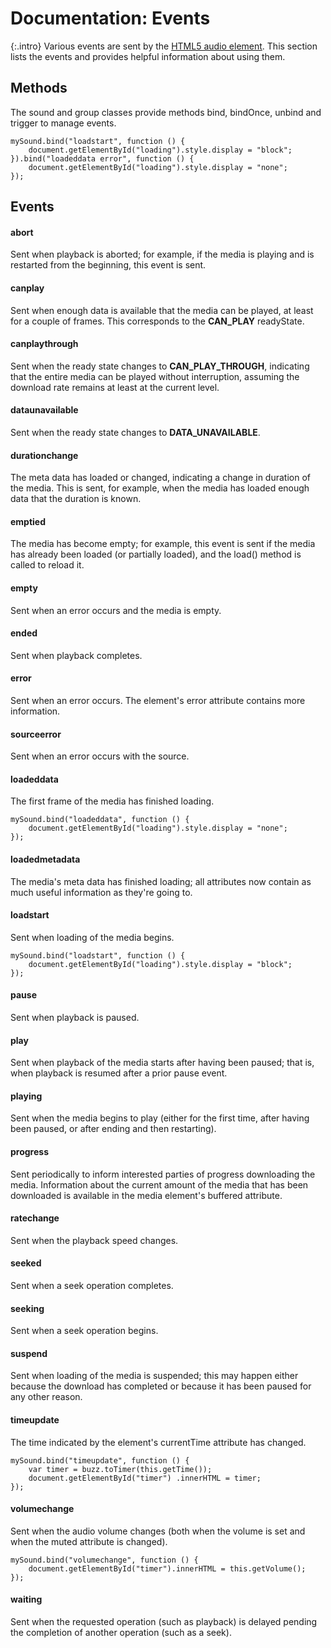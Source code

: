 # Documentation: Events

{:.intro} Various events are sent by the
[HTML5 audio element](https://developer.mozilla.org/en/docs/Web/HTML/Element/audio).
This section lists the events and provides helpful information about using them.

## Methods

The sound and group classes provide methods bind, bindOnce, unbind and trigger to manage events.

```
mySound.bind("loadstart", function () {
    document.getElementById("loading").style.display = "block";
}).bind("loadeddata error", function () {
    document.getElementById("loading").style.display = "none";
});
```

## Events

#### abort
Sent when playback is aborted; for example, if the media is playing and is
restarted from the beginning, this event is sent.

#### canplay
Sent when enough data is available that the media can be played, at least for a
couple of frames. This corresponds to the **CAN_PLAY** readyState.

#### canplaythrough
Sent when the ready state changes to **CAN_PLAY_THROUGH**, indicating that the
entire media can be played without interruption, assuming the download rate
remains at least at the current level.

#### dataunavailable
Sent when the ready state changes to **DATA_UNAVAILABLE**.

#### durationchange
The meta data has loaded or changed, indicating a change in duration of the media.
This is sent, for example, when the media has loaded enough data that the
duration is known.

#### emptied
The media has become empty; for example, this event is sent if the media has
already been loaded (or partially loaded), and the load() method is called
to reload it.

#### empty
Sent when an error occurs and the media is empty.

#### ended
Sent when playback completes.

#### error
Sent when an error occurs. The element's error attribute contains more information.

#### sourceerror
Sent when an error occurs with the source.

#### loadeddata
The first frame of the media has finished loading.

```
mySound.bind("loadeddata", function () {
    document.getElementById("loading").style.display = "none";
});
```

#### loadedmetadata
The media's meta data has finished loading; all attributes now contain as much
useful information as they're going to.

#### loadstart
Sent when loading of the media begins.

```
mySound.bind("loadstart", function () {
    document.getElementById("loading").style.display = "block";
});
```

#### pause
Sent when playback is paused.

#### play
Sent when playback of the media starts after having been paused; that is, when
playback is resumed after a prior pause event.

#### playing
Sent when the media begins to play (either for the first time, after having been
 paused, or after ending and then restarting).

#### progress
Sent periodically to inform interested parties of progress downloading the media.
Information about the current amount of the media that has been downloaded is
available in the media element's buffered attribute.

#### ratechange
Sent when the playback speed changes.

#### seeked
Sent when a seek operation completes.

#### seeking
Sent when a seek operation begins.

#### suspend
Sent when loading of the media is suspended; this may happen either because the
download has completed or because it has been paused for any other reason.

#### timeupdate
The time indicated by the element's currentTime attribute has changed.

```
mySound.bind("timeupdate", function () {
    var timer = buzz.toTimer(this.getTime());
    document.getElementById("timer") .innerHTML = timer;
});
```

#### volumechange
Sent when the audio volume changes (both when the volume is set and when the
muted attribute is changed).

```
mySound.bind("volumechange", function () {
    document.getElementById("timer").innerHTML = this.getVolume();
});
```

#### waiting
Sent when the requested operation (such as playback) is delayed pending the
completion of another operation (such as a seek).
